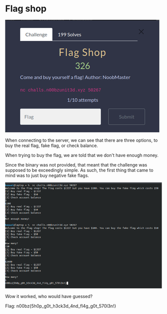 # Flag shop

![description](description.png)

When connecting to the server, we can see that there are three options, to buy the real flag, fake flag, or check balance.

When trying to buy the flag, we are told that we don't have enough money.

Since the binary was not provided, that meant that the challenge was supposed to be exceedingly simple. As such, the first thing that came to mind was to just buy negative fake flags.

![flag](flag.png)

Wow it worked, who would have guessed?

Flag:
n00bz{5h0p_g0t_h3ck3d_4nd_fl4g_g0t_570l3n!}
